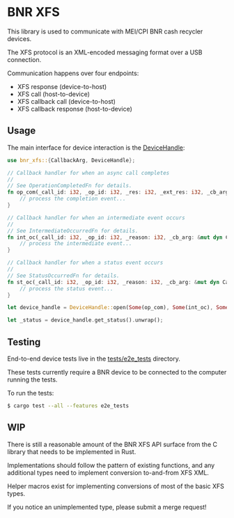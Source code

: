 # BNR XFS

This library is used to communicate with MEI/CPI BNR cash recycler devices.

The XFS protocol is an XML-encoded messaging format over a USB connection.

Communication happens over four endpoints:

- XFS response (device-to-host)
- XFS call (host-to-device)
- XFS callback call (device-to-host)
- XFS callback response (host-to-device)

## Usage

The main interface for device interaction is the [DeviceHandle](src/device_handle.rs):

```rust
use bnr_xfs::{CallbackArg, DeviceHandle};

// Callback handler for when an async call completes
//
// See OperationCompletedFn for details.
fn op_com(_call_id: i32, _op_id: i32, _res: i32, _ext_res: i32, _cb_arg: &mut dyn CallbackArg) {
    // process the completion event...
}

// Callback handler for when an intermediate event occurs
//
// See IntermediateOccurredFn for details.
fn int_oc(_call_id: i32, _op_id: i32, _reason: i32, _cb_arg: &mut dyn CallbackArg) {
    // process the intermediate event...
}

// Callback handler for when a status event occurs
//
// See StatusOccurredFn for details.
fn st_oc(_call_id: i32, _op_id: i32, _reason: i32, _cb_arg: &mut dyn CallbackArg) {
    // process the status event...
}

let device_handle = DeviceHandle::open(Some(op_com), Some(int_oc), Some(st_oc)).unwrap();

let _status = device_handle.get_status().unwrap();
```

## Testing

End-to-end device tests live in the [tests/e2e_tests](tests/e2e_tests) directory.

These tests currently require a BNR device to be connected to the computer running the tests.

To run the tests:

```bash
$ cargo test --all --features e2e_tests
```

## WIP

There is still a reasonable amount of the BNR XFS API surface from the C library that needs to be implemented in Rust.

Implementations should follow the pattern of existing functions, and any additional types need to implement conversion to-and-from XFS XML.

Helper macros exist for implementing conversions of most of the basic XFS types.

If you notice an unimplemented type, please submit a merge request!

